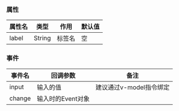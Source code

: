 ### 属性

| 属性名 | 类型   | 作用   | 默认值 |
| ------ | ------ | ------ | ------ |
| label  | String | 标签名 | 空     |





### 事件

| 事件名 | 回调参数          | 备注                    |
| ------ | ----------------- | ----------------------- |
| input  | 输入的值          | 建议通过v-model指令绑定 |
| change | 输入时的Event对象 |                         |

 

